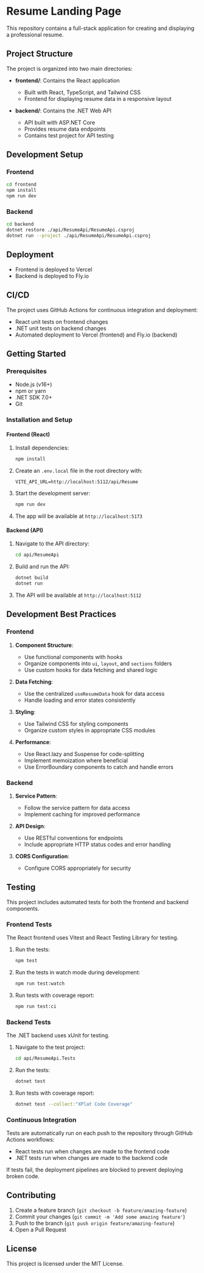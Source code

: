 # Resume Landing Page

This repository contains a full-stack application for creating and displaying a professional resume.

## Project Structure

The project is organized into two main directories:

- **frontend/**: Contains the React application

  - Built with React, TypeScript, and Tailwind CSS
  - Frontend for displaying resume data in a responsive layout

- **backend/**: Contains the .NET Web API
  - API built with ASP.NET Core
  - Provides resume data endpoints
  - Contains test project for API testing

## Development Setup

### Frontend

```bash
cd frontend
npm install
npm run dev
```

### Backend

```bash
cd backend
dotnet restore ./api/ResumeApi/ResumeApi.csproj
dotnet run --project ./api/ResumeApi/ResumeApi.csproj
```

## Deployment

- Frontend is deployed to Vercel
- Backend is deployed to Fly.io

## CI/CD

The project uses GitHub Actions for continuous integration and deployment:

- React unit tests on frontend changes
- .NET unit tests on backend changes
- Automated deployment to Vercel (frontend) and Fly.io (backend)

## Getting Started

### Prerequisites

- Node.js (v16+)
- npm or yarn
- .NET SDK 7.0+
- Git

### Installation and Setup

#### Frontend (React)

1. Install dependencies:

   ```bash
   npm install
   ```

2. Create an `.env.local` file in the root directory with:

   ```
   VITE_API_URL=http://localhost:5112/api/Resume
   ```

3. Start the development server:

   ```bash
   npm run dev
   ```

4. The app will be available at `http://localhost:5173`

#### Backend (API)

1. Navigate to the API directory:

   ```bash
   cd api/ResumeApi
   ```

2. Build and run the API:

   ```bash
   dotnet build
   dotnet run
   ```

3. The API will be available at `http://localhost:5112`

## Development Best Practices

### Frontend

1. **Component Structure**:

   - Use functional components with hooks
   - Organize components into `ui`, `layout`, and `sections` folders
   - Use custom hooks for data fetching and shared logic

2. **Data Fetching**:

   - Use the centralized `useResumeData` hook for data access
   - Handle loading and error states consistently

3. **Styling**:

   - Use Tailwind CSS for styling components
   - Organize custom styles in appropriate CSS modules

4. **Performance**:
   - Use React.lazy and Suspense for code-splitting
   - Implement memoization where beneficial
   - Use ErrorBoundary components to catch and handle errors

### Backend

1. **Service Pattern**:

   - Follow the service pattern for data access
   - Implement caching for improved performance

2. **API Design**:

   - Use RESTful conventions for endpoints
   - Include appropriate HTTP status codes and error handling

3. **CORS Configuration**:
   - Configure CORS appropriately for security

## Testing

This project includes automated tests for both the frontend and backend components.

### Frontend Tests

The React frontend uses Vitest and React Testing Library for testing.

1. Run the tests:

   ```bash
   npm test
   ```

2. Run the tests in watch mode during development:

   ```bash
   npm run test:watch
   ```

3. Run tests with coverage report:

   ```bash
   npm run test:ci
   ```

### Backend Tests

The .NET backend uses xUnit for testing.

1. Navigate to the test project:

   ```bash
   cd api/ResumeApi.Tests
   ```

2. Run the tests:

   ```bash
   dotnet test
   ```

3. Run tests with coverage report:

   ```bash
   dotnet test --collect:"XPlat Code Coverage"
   ```

### Continuous Integration

Tests are automatically run on each push to the repository through GitHub Actions workflows:

- React tests run when changes are made to the frontend code
- .NET tests run when changes are made to the backend code

If tests fail, the deployment pipelines are blocked to prevent deploying broken code.

## Contributing

1. Create a feature branch (`git checkout -b feature/amazing-feature`)
2. Commit your changes (`git commit -m 'Add some amazing feature'`)
3. Push to the branch (`git push origin feature/amazing-feature`)
4. Open a Pull Request

## License

This project is licensed under the MIT License.
